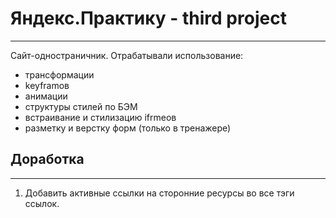 # Яндекс.Практику - third project
__________________________________

Сайт-одностраничник. Отрабатывали использование:

* трансформации
* keyframов
* анимации
* структуры стилей по БЭМ
* встраивание и стилизацию ifrmeов
* разметку и верстку форм (только в тренажере)

## Доработка
____________
1. Добавить активные ссылки на сторонние ресурсы во все тэги ссылок.
